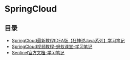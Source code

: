 #  SpringCloud

## 目录

* [SpringCloud最新教程IDEA版【狂神说Java系列】学习笔记](/study/SpringCloud/SpringCloud最新教程IDEA版[狂神说Java系列]-学习笔记)
* [SpringCloud视频教程-蚂蚁课堂-学习笔记](/study/SpringCloud/SpringCloud视频教程-蚂蚁课堂-学习笔记)
* [Sentinel官方文档-学习笔记](/study/SpringCloud/Sentinel官方文档-学习笔记)